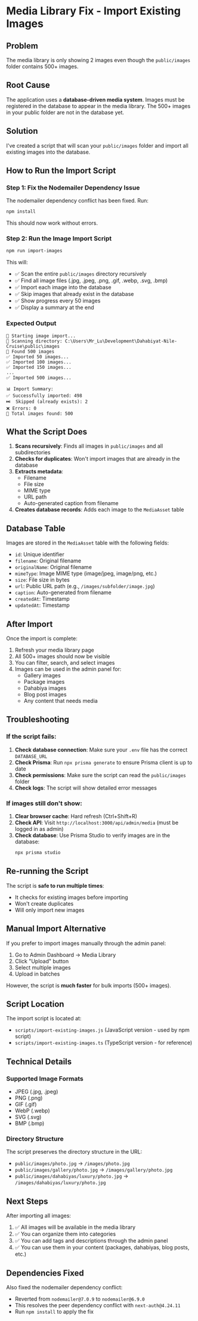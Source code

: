 # Media Library Fix - Import Existing Images

## Problem

The media library is only showing 2 images even though the `public/images` folder contains 500+ images.

## Root Cause

The application uses a **database-driven media system**. Images must be registered in the database to appear in the media library. The 500+ images in your public folder are not in the database yet.

## Solution

I've created a script that will scan your `public/images` folder and import all existing images into the database.

## How to Run the Import Script

### Step 1: Fix the Nodemailer Dependency Issue

The nodemailer dependency conflict has been fixed. Run:

```bash
npm install
```

This should now work without errors.

### Step 2: Run the Image Import Script

```bash
npm run import-images
```

This will:
- ✅ Scan the entire `public/images` directory recursively
- ✅ Find all image files (.jpg, .jpeg, .png, .gif, .webp, .svg, .bmp)
- ✅ Import each image into the database
- ✅ Skip images that already exist in the database
- ✅ Show progress every 50 images
- ✅ Display a summary at the end

### Expected Output

```
🚀 Starting image import...
📂 Scanning directory: C:\Users\Mr_Lu\Development\Dahabiyat-Nile-Cruise\public\images
📸 Found 500 images
✅ Imported 50 images...
✅ Imported 100 images...
✅ Imported 150 images...
...
✅ Imported 500 images...

📊 Import Summary:
✅ Successfully imported: 498
⏭️  Skipped (already exists): 2
❌ Errors: 0
📸 Total images found: 500
```

## What the Script Does

1. **Scans recursively**: Finds all images in `public/images` and all subdirectories
2. **Checks for duplicates**: Won't import images that are already in the database
3. **Extracts metadata**:
   - Filename
   - File size
   - MIME type
   - URL path
   - Auto-generated caption from filename
4. **Creates database records**: Adds each image to the `MediaAsset` table

## Database Table

Images are stored in the `MediaAsset` table with the following fields:
- `id`: Unique identifier
- `filename`: Original filename
- `originalName`: Original filename
- `mimeType`: Image MIME type (image/jpeg, image/png, etc.)
- `size`: File size in bytes
- `url`: Public URL path (e.g., `/images/subfolder/image.jpg`)
- `caption`: Auto-generated from filename
- `createdAt`: Timestamp
- `updatedAt`: Timestamp

## After Import

Once the import is complete:
1. Refresh your media library page
2. All 500+ images should now be visible
3. You can filter, search, and select images
4. Images can be used in the admin panel for:
   - Gallery images
   - Package images
   - Dahabiya images
   - Blog post images
   - Any content that needs media

## Troubleshooting

### If the script fails:

1. **Check database connection**: Make sure your `.env` file has the correct `DATABASE_URL`
2. **Check Prisma**: Run `npx prisma generate` to ensure Prisma client is up to date
3. **Check permissions**: Make sure the script can read the `public/images` folder
4. **Check logs**: The script will show detailed error messages

### If images still don't show:

1. **Clear browser cache**: Hard refresh (Ctrl+Shift+R)
2. **Check API**: Visit `http://localhost:3000/api/admin/media` (must be logged in as admin)
3. **Check database**: Use Prisma Studio to verify images are in the database:
   ```bash
   npx prisma studio
   ```

## Re-running the Script

The script is **safe to run multiple times**:
- It checks for existing images before importing
- Won't create duplicates
- Will only import new images

## Manual Import Alternative

If you prefer to import images manually through the admin panel:
1. Go to Admin Dashboard → Media Library
2. Click "Upload" button
3. Select multiple images
4. Upload in batches

However, the script is **much faster** for bulk imports (500+ images).

## Script Location

The import script is located at:
- `scripts/import-existing-images.js` (JavaScript version - used by npm script)
- `scripts/import-existing-images.ts` (TypeScript version - for reference)

## Technical Details

### Supported Image Formats
- JPEG (.jpg, .jpeg)
- PNG (.png)
- GIF (.gif)
- WebP (.webp)
- SVG (.svg)
- BMP (.bmp)

### Directory Structure
The script preserves the directory structure in the URL:
- `public/images/photo.jpg` → `/images/photo.jpg`
- `public/images/gallery/photo.jpg` → `/images/gallery/photo.jpg`
- `public/images/dahabiyas/luxury/photo.jpg` → `/images/dahabiyas/luxury/photo.jpg`

## Next Steps

After importing all images:
1. ✅ All images will be available in the media library
2. ✅ You can organize them into categories
3. ✅ You can add tags and descriptions through the admin panel
4. ✅ You can use them in your content (packages, dahabiyas, blog posts, etc.)

## Dependencies Fixed

Also fixed the nodemailer dependency conflict:
- Reverted from `nodemailer@7.0.9` to `nodemailer@6.9.0`
- This resolves the peer dependency conflict with `next-auth@4.24.11`
- Run `npm install` to apply the fix
